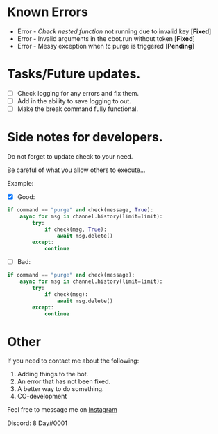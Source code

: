 # Known Errors
* Error - _Check nested function_ not running due to invalid key [__Fixed__]
* Error - Invalid arguments in the cbot.run without token [__Fixed__]
* Error - Messy exception when !c purge is triggered [__Pending__]

# Tasks/Future updates.
- [ ] Check logging for any errors and fix them.
- [ ] Add in the ability to save logging to out.
- [ ] Make the break command fully functional.

# Side notes for developers.
Do not forget to update check to your need.

Be careful of what you allow others to execute...

Example:
- [x] Good:
```python
if command == "purge" and check(message, True):
	async for msg in channel.history(limit=limit):
		try:
			if check(msg, True):
				await msg.delete()
		except:
			continue
```
- [ ] Bad:
```python
if command == "purge" and check(message):
	async for msg in channel.history(limit=limit):
		try:
			if check(msg):
				await msg.delete()
		except:
			continue
```


# Other
If you need to contact me about the following:

1. Adding things to the bot.
1. An error that has not been fixed.
1. A better way to do something.
1. CO-development

Feel free to message me on
[Instagram](https://instagram.com/notdoxxed)

Discord: 8 Day#0001
